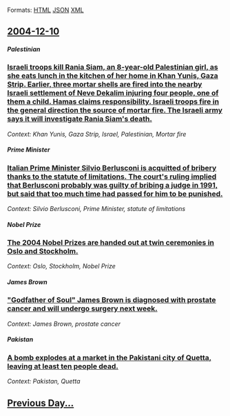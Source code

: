 
Formats: [HTML](2004/12/10/index.html)  [JSON](2004/12/10/index.json)  [XML](2004/12/10/index.xml)  

## [2004-12-10](/news/2004/12/10/index.md)

##### Palestinian
### [ Israeli troops kill Rania Siam, an 8-year-old Palestinian girl, as she eats lunch in the kitchen of her home in Khan Yunis, Gaza Strip. Earlier, three mortar shells are fired into the nearby Israeli settlement of Neve Dekalim injuring four people, one of them a child. Hamas claims responsibility. Israeli troops fire in the general direction the source of mortar fire. The Israeli army says it will investigate Rania Siam's death. ](/news/2004/12/10/israeli-troops-kill-rania-siam-an-8-year-old-palestinian-girl-as-she-eats-lunch-in-the-kitchen-of-her-home-in-khan-yunis-gaza-strip-ear.md)
_Context: Khan Yunis, Gaza Strip, Israel, Palestinian, Mortar fire_

##### Prime Minister
### [ Italian Prime Minister Silvio Berlusconi is acquitted of bribery thanks to the statute of limitations. The court's ruling implied that Berlusconi probably was guilty of bribing a judge in 1991, but said that too much time had passed for him to be punished. ](/news/2004/12/10/italian-prime-minister-silvio-berlusconi-is-acquitted-of-bribery-thanks-to-the-statute-of-limitations-the-court-s-ruling-implied-that-berl.md)
_Context: Silvio Berlusconi, Prime Minister, statute of limitations_

##### Nobel Prize
### [ The 2004 Nobel Prizes are handed out at twin ceremonies in Oslo and Stockholm. ](/news/2004/12/10/the-2004-nobel-prizes-are-handed-out-at-twin-ceremonies-in-oslo-and-stockholm.md)
_Context: Oslo, Stockholm, Nobel Prize_

##### James Brown
### [ "Godfather of Soul" James Brown is diagnosed with prostate cancer and will undergo surgery next week. ](/news/2004/12/10/godfather-of-soul-james-brown-is-diagnosed-with-prostate-cancer-and-will-undergo-surgery-next-week.md)
_Context: James Brown, prostate cancer_

##### Pakistan
### [ A bomb explodes at a market in the Pakistani city of Quetta, leaving at least ten people dead. ](/news/2004/12/10/a-bomb-explodes-at-a-market-in-the-pakistani-city-of-quetta-leaving-at-least-ten-people-dead.md)
_Context: Pakistan, Quetta_

## [Previous Day...](/news/2004/12/9/index.md)

